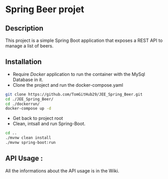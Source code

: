 # Spring Beer projet
## Description
This project is a simple Spring Boot application that exposes a REST API to manage a list of beers. 
## Installation 
- Require _Docker_ application to run the container with the MySql Database in it.
- Clone the project and run the docker-compose.yaml
```bash
git clone https://github.com/TomGitHub29/JEE_Spring_Beer.git
cd ./JEE_Spring_Beer/
cd ./dockerrun/
docker-compose up -d
```
- Get back to project root
- Clean, intsall and run Spring-Boot.
```bash
cd ..
./mvnw clean install
./mvnw spring-boot:run
```
## API Usage :
All the informations about the API usage is in the Wiki.
